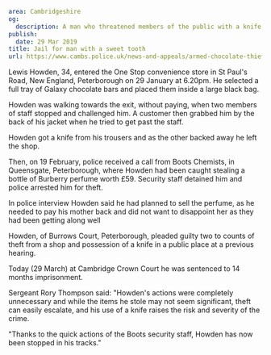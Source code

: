 ```yaml
area: Cambridgeshire
og:
  description: A man who threatened members of the public with a knife in a bid to steal a tray of chocolate bars has been jailed for 14 months.
publish:
  date: 29 Mar 2019
title: Jail for man with a sweet tooth
url: https://www.cambs.police.uk/news-and-appeals/armed-chocolate-thief-jailed
```

Lewis Howden, 34, entered the One Stop convenience store in St Paul's Road, New England, Peterborough on 29 January at 6.20pm. He selected a full tray of Galaxy chocolate bars and placed them inside a large black bag.

Howden was walking towards the exit, without paying, when two members of staff stopped and challenged him. A customer then grabbed him by the back of his jacket when he tried to get past the staff.

Howden got a knife from his trousers and as the other backed away he left the shop.

Then, on 19 February, police received a call from Boots Chemists, in Queensgate, Peterborough, where Howden had been caught stealing a bottle of Burberry perfume worth £59\. Security staff detained him and police arrested him for theft.

In police interview Howden said he had planned to sell the perfume, as he needed to pay his mother back and did not want to disappoint her as they had been getting along well

Howden, of Burrows Court, Peterborough, pleaded guilty two to counts of theft from a shop and possession of a knife in a public place at a previous hearing.

Today (29 March) at Cambridge Crown Court he was sentenced to 14 months imprisonment.

Sergeant Rory Thompson said: "Howden's actions were completely unnecessary and while the items he stole may not seem significant, theft can easily escalate, and his use of a knife raises the risk and severity of the crime.

"Thanks to the quick actions of the Boots security staff, Howden has now been stopped in his tracks."
